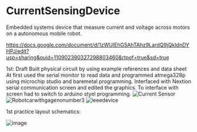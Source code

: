 # CurrentSensingDevice
Embedded systems device that measure current and voltage across motors on a autonomous mobile robot.

https://docs.google.com/document/d/1zWUIEhG5AhTAhz9LardQ9jQkldnDYHPJ/edit?usp=sharing&ouid=110902390327298803460&rtpof=true&sd=true

1st: Draft
Built physical circuit by using example references and data sheet 
At first used the serial monitor to read data and programmed atmega328p using microchip studio and baremetal programming.
Interfaced with Nextion serial communication screen and edited the graphics. 
To interface with screen had to switch to arduino styel programming. 
![Current Sensor](https://user-images.githubusercontent.com/115327300/196051214-4842847a-54dc-489e-9dce-fb5c9eea9f23.JPG)
![Robotcarwithgagenonumber3](https://user-images.githubusercontent.com/115327300/196051494-f4900144-d15d-4b2c-9bea-a0def6ff0e47.png)
![ieeedevice](https://user-images.githubusercontent.com/115327300/196051504-118d01c8-185f-4496-9128-3b585405fc40.png)

1st practice layout schematics: 

![image](https://user-images.githubusercontent.com/115327300/196052875-efd07f46-afb3-4728-9881-655b70e10d69.png)
